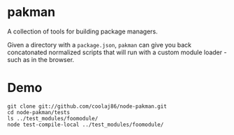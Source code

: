 pakman
===

A collection of tools for building package managers.

Given a directory with a `package.json`, `pakman` can give you back concatonated normalized scripts that will run with a custom module loader - such as in the browser.

Demo
===

    git clone git://github.com/coolaj86/node-pakman.git
    cd node-pakman/tests
    ls ../test_modules/foomodule/
    node test-compile-local ../test_modules/foomodule/
